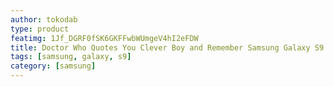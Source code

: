 ```yaml
---
author: tokodab
type: product
featimg: 1Jf_DGRF0fSK6GKFFwbWUmgeV4hI2eFDW
title: Doctor Who Quotes You Clever Boy and Remember Samsung Galaxy S9 Case
tags: [samsung, galaxy, s9]
category: [samsung]
---
```

